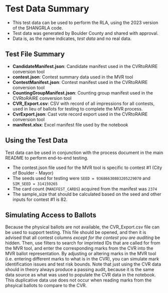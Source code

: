 # Test Data Summary
* This test data can be used to perform the RLA, using the 2023 version of the SHANGRLA code.
* Test data was generated by Boulder County and shared with approval.
* Data is, as the name indicates, _test data_ and no real data.

## Test File Summary
* **CandidateManifest.json**: Candidate manifest used in the CVRtoRAIRE conversion tool
* **contest.json**: Contest summary data used in the MVR tool
* **ContestManifest.json**: Contest manifest used in the CVRtoRAIRE conversion tool
* **CountingGroupManifest.json**: Counting group manifest used in the CVRtoRAIRE conversion tool
* **CVR_Export.csv**: CSV with record of all impressions for all contests, used in lieu of ballots for testing to complete the MVR process.
* **CvrExport.json**: Cast vote record export used in the CVRtoRAIRE conversion tool
* **manifest.xlsx**: Excel manifest file used by the notebook

## Using the Test Data
Test data can be used in conjunction with the process document in the main README to perform end-to-end testing.
* The contest.json file used for the MVR tool is specific to contest #1 (City of Boulder - Mayor)
* The seeds used for testing were `SEED = 93686630803205229070` and `SIM_SEED = 314159265`
* The card count (`MANIFEST_CARDS`) acquired from the manifest was `2374`
* The sample_size that should be calculated based on the seed and other inputs for contest #1 is 82.

## Simulating Access to Ballots
Because the physical ballots are not available, the CVR_Export.csv file can be used to support testing. This file should be opened, and then it is advised that all contest columns _except for the contest you are auditing_ be hidden. Then, use filters to search for imprinted IDs that are called for from the MVR tool, and enter the corresponding marks from the CVR into the MVR ballot representation. By adjusting or altering marks in the MVR tool (i.e. entering different marks to what is in the CVR), you can simulate mark identification issues and test risk bounds. Note that just using the CVR data should in theory always produce a passing audit, because it is the same data source as what was used to populate the CVR data in the notebook. This duplicative data use does not occur when reading marks from the phsyical ballots to compare to the CVR.
